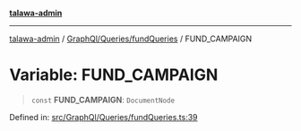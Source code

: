 [**talawa-admin**](../../../../README.md)

***

[talawa-admin](../../../../README.md) / [GraphQl/Queries/fundQueries](../README.md) / FUND\_CAMPAIGN

# Variable: FUND\_CAMPAIGN

> `const` **FUND\_CAMPAIGN**: `DocumentNode`

Defined in: [src/GraphQl/Queries/fundQueries.ts:39](https://github.com/gautam-divyanshu/talawa-admin/blob/9fef64ff9fb30eb3195cc9100606d8b7a89bca79/src/GraphQl/Queries/fundQueries.ts#L39)
